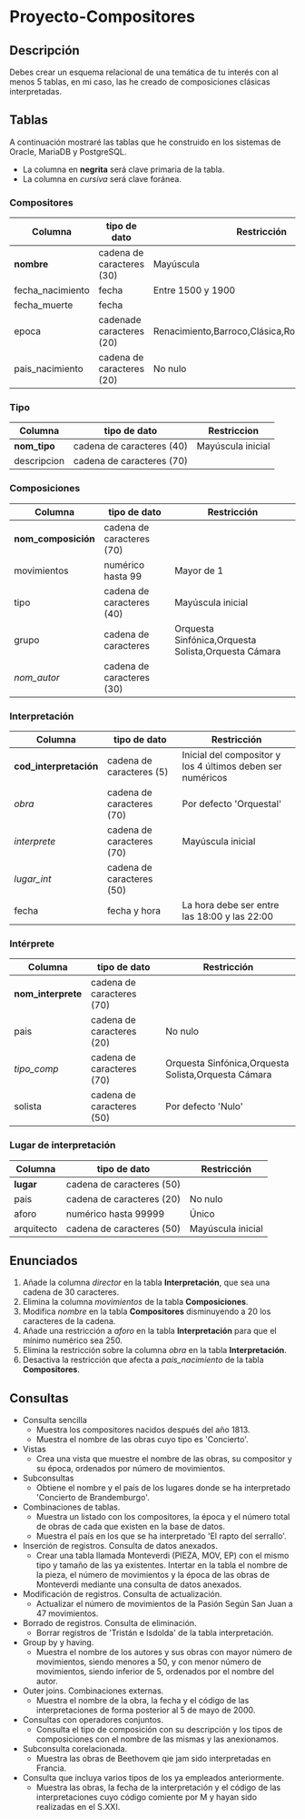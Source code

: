 # Proyecto-Compositores

## Descripción
Debes crear un esquema relacional de una temática de tu interés con al menos 5 tablas, en mi caso, las he creado de composiciones clásicas interpretadas. 

## Tablas
A continuación mostraré las tablas que he construido en los sistemas de Oracle, MariaDB y PostgreSQL.

* La columna en **negrita** será clave primaria de la tabla.
* La columna en *cursiva* será clave foránea. 

### Compositores
| Columna | tipo de dato | Restricción |
| --- | --- | --- |
| **nombre** | cadena de caracteres (30) | Mayúscula 
| fecha_nacimiento | fecha | Entre 1500 y 1900 
| fecha_muerte | fecha |  |
| epoca | cadenade caracteres (20) | Renacimiento,Barroco,Clásica,Romántica,Moderna |
| pais_nacimiento | cadena de caracteres (20) | No nulo |

### Tipo
| Columna | tipo de dato | Restriccion |
| --- | --- | --- |
| **nom_tipo** | cadena de caracteres (40) | Mayúscula inicial | 
| descripcion | cadena de caracteres (70) |  |

### Composiciones
| Columna | tipo de dato | Restricción |
| --- | --- | --- |
| **nom_composición** | cadena de caracteres (70) |  |
| movimientos | numérico hasta 99 | Mayor de 1 |
| tipo | cadena de caracteres (40) | Mayúscula inicial |
| grupo | cadena de caracteres |Orquesta Sinfónica,Orquesta Solista,Orquesta Cámara |
| *nom_autor* | cadena de caracteres (30) |   |

### Interpretación

| Columna | tipo de dato | Restricción |
| --- | --- | --- |
| **cod_interpretación** | cadena de caracteres (5) | Inicial del compositor y los 4 últimos deben ser numéricos  |
| *obra* | cadena de caracteres (70) | Por defecto 'Orquestal' |
| *interprete* | cadena de caracteres (70) | Mayúscula inicial |
| *lugar_int* | cadena de caracteres (50) |   |
| fecha | fecha y hora | La hora debe ser entre las 18:00 y las 22:00 |

### Intérprete
| Columna | tipo de dato | Restricción |
| --- | --- | --- |
| **nom_interprete** | cadena de caracteres (70) |  |
| pais | cadena de caracteres (20) | No nulo |
| *tipo_comp* | cadena de caracteres (70) | Orquesta Sinfónica,Orquesta Solista,Orquesta Cámara |
| solista | cadena de caracteres (50) | Por defecto 'Nulo' |

### Lugar de interpretación
| Columna | tipo de dato | Restricción |
| --- | --- | --- |
| **lugar** | cadena de caracteres (50) |  |
| pais | cadena de caracteres (20) | No nulo |
| aforo | numérico hasta 99999 | Único |
| arquitecto | cadena de caracteres (50) | Mayúscula inicial |

## Enunciados

1. Añade la columna *director* en la tabla **Interpretación**, que sea una cadena de 30 caracteres.
2. Elimina la columna *movimientos* de la tabla **Composiciones**.
3. Modifica *nombre* en la tabla **Compositores** disminuyendo a 20 los caracteres de la cadena.
4. Añade una restricción a *aforo* en la tabla **Interpretación** para que el mínimo numérico sea 250.
5. Elimina la restricción sobre la columna *obra* en la tabla **Interpretación**.
6. Desactiva la restricción que afecta a *pais_nacimiento* de la tabla **Compositores**.

## Consultas

* Consulta sencilla
	* Muestra los compositores nacidos después del año 1813.
	* Muestra el nombre de las obras cuyo tipo es 'Concierto'. 
* Vistas
	* Crea una vista que muestre el nombre de las obras, su compositor y su época, ordenados por número de movimientos.
* Subconsultas
	* Obtiene el nombre y el país de los lugares donde se ha interpretado 'Concierto de Brandemburgo'.
* Combinaciones de tablas.
	* Muestra un listado con los compositores, la época y el número total de obras de cada que existen en la base de datos.
	* Muestra el país en los que se ha interpretado 'El rapto del serrallo'.
* Inserción de registros. Consulta de datos anexados.
	* Crear una tabla llamada Monteverdi (PIEZA, MOV, EP) con el mismo tipo y tamaño de las ya existentes. Intertar en la tabla el nombre de la pieza, el número de movimientos y la época de las obras de Monteverdi mediante una consulta de datos anexados.
* Modificación de registros. Consulta de actualización.
	* Actualizar el número de movimientos de la Pasión Según San Juan a 47 movimientos.
* Borrado de registros. Consulta de eliminación.
	* Borrar registros de 'Tristán e Isdolda' de la tabla interpretación.
* Group by y having.
	* Muestra el nombre de los autores y sus obras con mayor número de movimientos, siendo menores a 50, y con menor número de movimientos, siendo inferior de 5, ordenados por el nombre del autor.
* Outer joins. Combinaciones externas.
	* Muestra el nombre de la obra, la fecha y el código de las interpretaciones de forma posterior al 5 de mayo de 2000.
* Consultas con operadores conjuntos.
	* Consulta el tipo de composición con su descripción y los tipos de composiciones con el nombre de las mismas y las anexionamos.
* Subconsulta corelacionada.
	* Muestra las obras de Beethovem qie jam sido interpretadas en Francia.
* Consulta que incluya varios tipos de los ya empleados anteriormente.
	* Muestra las obras, la fecha de la interpretación y el código de las interpretaciones cuyo código comiente por M y hayan sido realizadas en el S.XXI.
